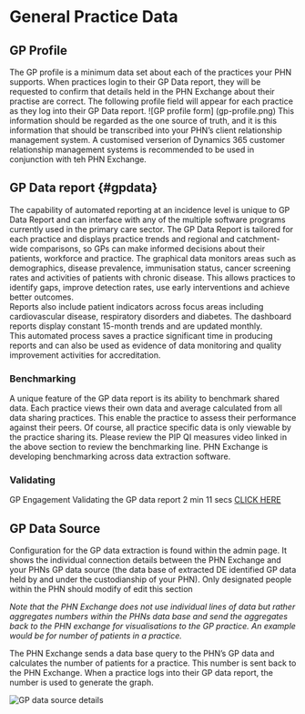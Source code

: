 # General Practice Data





## GP Profile
The GP profile is a minimum data set about each of the practices your PHN supports. 
When practices login to their GP Data report, they will be requested to confirm that details held in the PHN Exchange about their practise are correct. The following profile field will appear for each practice as they log into their GP Data report.
![GP profile form] (gp-profile.png)
This information should be regarded as the one source of truth, and it is this information that should be transcribed into your PHN’s client relationship management system. A customised verserion of Dynamics 365 customer relationship management systems is recommended to be used in conjunction with teh PHN Exchange.

## GP Data report {#gpdata}
The capability of automated reporting at an incidence level is unique to GP Data Report and can interface with any of the multiple software programs currently used in the primary care sector. 
The GP Data Report is tailored for each practice and displays practice trends and regional and catchment-wide comparisons, so GPs can make informed decisions about their patients, workforce and practice. 
The graphical data monitors areas such as demographics, disease prevalence, immunisation status, cancer screening rates and activities of patients with chronic disease. This allows practices to identify gaps, improve detection rates, use early interventions and achieve better outcomes.  
Reports also include patient indicators across focus areas including cardiovascular disease, respiratory disorders and diabetes. 
The dashboard reports display constant 15-month trends and are updated monthly.  
This automated process saves a practice significant time in producing reports and can also be used as evidence of data monitoring and quality improvement activities for accreditation.

### Benchmarking
A unique feature of the GP data report is its ability to benchmark shared data. Each practice views their own data and  average calculated from all data sharing practices. This enable the practice to assess their performance against their peers. Of course, all practice specific data is only viewable by the practice sharing its. Please review the PIP QI measures video linked in the above section to review the benchmarking line. PHN Exchange is developing benchmarking across data extraction software.

### Validating
GP Engagement Validating the GP data report 2 min 11 secs [CLICK HERE](https://youtu.be/eWFtcGspuEY)

## GP Data Source
Configuration for the GP data extraction is found within the admin page. It shows the individual connection details between the PHN Exchange and your PHNs GP data source (the data base of extracted DE identified GP data held by and under the custodianship of your PHN). Only designated people within the PHN should modify of edit this section

*Note that the PHN Exchange does not use individual lines of data but rather aggregates numbers within the PHNs data base and send the aggregates back to the PHN exchange for visualisations to the GP practice. An example would be for number of patients in a practice.*

The PHN Exchange sends a data base query to the PHN’s GP data and calculates the number of patients for a practice. This number is sent back to the PHN Exchange. When a practice logs into their GP data report, the number is used to generate the graph.

![GP data source details](gp-datasource.png)